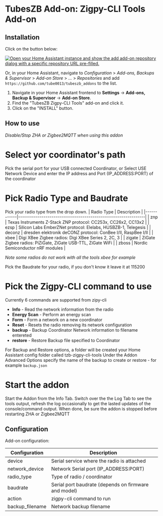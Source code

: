 # TubesZB Add-on: Zigpy-CLI Tools Add-on

## Installation

Click on the button below:

[![Open your Home Assistant instance and show the add add-on repository dialog with a specific repository URL pre-filled.](https://my.home-assistant.io/badges/supervisor_add_addon_repository.svg)](https://my.home-assistant.io/redirect/supervisor_add_addon_repository/?repository_url=https%3A%2F%2Fgithub.com%2Ftube0013%2Ftubeszb_addons)

Or, in your Home Assistant, navigate to _Configuration_ > _Add-ons, Backups & Supervisor_ > _Add-on Store_ > _..._ > _Repositories_ and add `https://github.com/tube0013/tubeszb_addons` to the list.

1. Navigate in your Home Assistant frontend to **Settings** -> **Add-ons, Backup & Supervisor** -> **Add-on Store**.
2. Find the "TubesZB Zigpy-CLI Tools" add-on and click it.
3. Click on the "INSTALL" button.

## How to use

*Disable/Stop ZHA or Zigbee2MQTT when using this addon*

# Select yor coordinator's path
Pick the serial port for your USB connected Coordinator, or Select USE Network Device and enter the IP address and Port (IP_ADDRESS:PORT) of the coordinator

# Pick Radio Type and Baudrate
Pick your radio type from the drop down. 
| Radio Type | Description                                                     |
|------------|-----------------------------------------------------------------|
| znp        | Texas Instruments Z-Stack ZNP protocol: CC253x, CC26x2, CC13x2  |
| ezsp       | Silicon Labs EmberZNet protocol: Elelabs, HUSBZB-1, Telegesis   |
| deconz     | dresden elektronik deCONZ protocol: ConBee I/II, RaspBee I/II   |
| xbee       | Digi XBee Zigbee radios: Digi XBee Series 2, 2C, 3              |
| zigate     | ZiGate Zigbee radios: PiZiGate, ZiGate USB-TTL, ZiGate WiFi     |
| zboss      | Nordic Semiconductor nRF modules                                |

*Note some radios do not work with all the tools xbee for example*

Pick the Baudrate for your radio, if you don't know it leave it at 115200

# Pick the Zigpy-CLI command to use
Currently 6 commands are supported from zipy-cli
* **Info** - Read the network information from the radio
* **Energy Scan** -  Perform an energy scan
* **Form** - Form a network on a new coordinator
* **Reset** - Resets the radio removing its network configuration
* **backup** - Backup Coordinator Network information to filename entereted
* **restore** - Restore Backup file specified to Coordinator

For Backup and Restore options, a folder will be created your Home Assistant config folder called tzb-zigpy-cli-tools
Under the Addon Advanced Options specify the name of the backup to create or restore - for example `backup.json`


# Start the addon
Start the Addon from the Info Tab.
Switch over the the Log Tab to see the tools output, refresh the log occasionally to get the lasted updates of the console/command output.
When done, be sure the addon is stopped before restarting ZHA or Zigbee2MQTT

## Configuration

Add-on configuration:

| Configuration      | Description                                            |
|--------------------|--------------------------------------------------------|
| device             | Serial service where the radio is attached |
| network_device     | Network Serial port (IP_ADDRESS:PORT)
| radio_type         | Type of radio / coordinator
| baudrate           | Serial port baudrate (depends on firmware and model)   |
| action             | zigpy-cli command to run |
| backup_filename    | Network backup filename |

